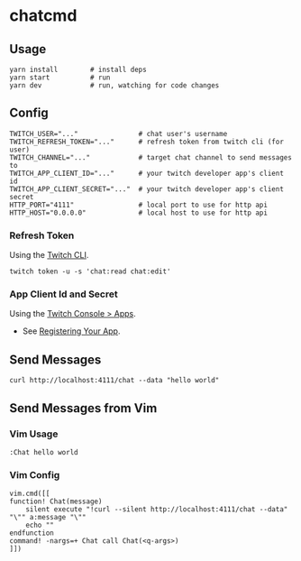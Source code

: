 # chatcmd

## Usage

```
yarn install        # install deps
yarn start          # run
yarn dev            # run, watching for code changes
```

## Config

```
TWITCH_USER="..."               # chat user's username
TWITCH_REFRESH_TOKEN="..."      # refresh token from twitch cli (for user)
TWITCH_CHANNEL="..."            # target chat channel to send messages to
TWITCH_APP_CLIENT_ID="..."      # your twitch developer app's client id
TWITCH_APP_CLIENT_SECRET="..."  # your twitch developer app's client secret
HTTP_PORT="4111"                # local port to use for http api
HTTP_HOST="0.0.0.0"             # local host to use for http api
```

### Refresh Token

Using the [Twitch CLI](https://dev.twitch.tv/docs/cli/).

```
twitch token -u -s 'chat:read chat:edit'
```

### App Client Id and Secret

Using the [Twitch Console > Apps](https://dev.twitch.tv/console/apps).

- See [Registering Your App](https://dev.twitch.tv/docs/authentication/register-app/).

## Send Messages

```
curl http://localhost:4111/chat --data "hello world"
```

## Send Messages from Vim

### Vim Usage

```
:Chat hello world
```

### Vim Config

```
vim.cmd([[
function! Chat(message)
	silent execute "!curl --silent http://localhost:4111/chat --data" "\"" a:message "\""
	echo ""
endfunction
command! -nargs=+ Chat call Chat(<q-args>)
]])
```
